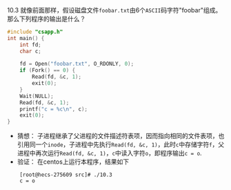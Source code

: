 10.3 就像前面那样，假设磁盘文件`foobar.txt`由6个`ASCII`码字符"foobar"组成。那么下列程序的输出是什么？
```c
#include "csapp.h"
int main() {
    int fd;
    char c;
    
    fd = Open("foobar.txt", O_RDONLY, 0);
    if (Fork() == 0) {
        Read(fd, &c, 1);
        exit(0);
    }
    Wait(NULL);
    Read(fd, &c, 1);
    printf("c = %c\n", c);
    exit(0);
}
```
- 猜想：
    子进程继承了父进程的文件描述符表项，因而指向相同的文件表项，也引用同一个`inode`，子进程中先执行`Read(fd, &c, 1)`，此时`c`中存储字符`f`，父进程中再次运行`Read(fd, &c, 1)`，`c`中读入字符`o`，即程序输出`c = o`.
- 验证：
    在centos上运行本程序，结果如下

```
    [root@hecs-275609 src]# ./10.3
    c = o
```